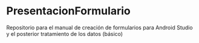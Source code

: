 # PresentacionFormulario
Repositorio para el manual de creación de formularios para Android Studio y el posterior tratamiento de los datos (básico)
